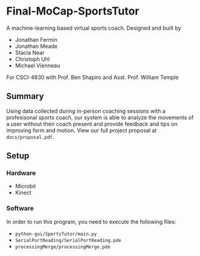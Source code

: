 # Final-MoCap-SportsTutor
A machine-learning based virtual sports coach.
Designed and built by  
* Jonathan Fermin
* Jonathan Meade
* Stacia Near
* Christoph Uhl
* Michael Vienneau  

For CSCI-4830 with Prof. Ben Shapiro and Asst. Prof. William Temple  
## Summary
Using data collected during in-person coaching sessions with a profesisonal sports coach, our system is able to analyze the movements of a user
without their coach present and provide feedback and tips on improving form and motion. View our full project proposal at `docs/proposal.pdf`.

## Setup
### Hardware
* Microbit
* Kinect

### Software
In order to run this program, you need to execute the following files:
* `python-gui/SportsTutor/main.py`
* `SerialPortReading/SerialPortReading.pde`
* `processingMerge/processingMerge.pde`

